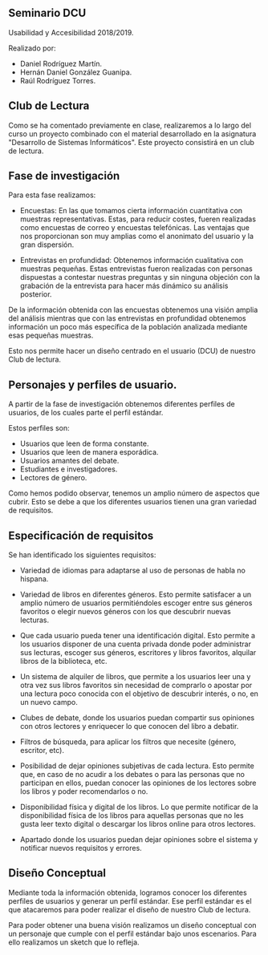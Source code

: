 ## Seminario DCU

Usabilidad y Accesibilidad 2018/2019.

Realizado por:
	
* Daniel Rodríguez Martín.
* Hernán Daniel González Guanipa.
* Raúl Rodríguez Torres.

## Club de Lectura

Como se ha comentado previamente en clase, realizaremos a lo largo del curso un proyecto combinado con el material desarrollado en la asignatura "Desarrollo de Sistemas Informáticos". Este proyecto consistirá en un club de lectura. 

## Fase de investigación

Para esta fase realizamos:

* Encuestas: En las que tomamos cierta información cuantitativa con muestras representativas. Estas, para reducir costes, fueren realizadas como encuestas de correo y encuestas telefónicas. Las ventajas que nos proporcionan son muy amplias como el anonimato del usuario y la gran dispersión.

* Entrevistas en profundidad: Obtenemos información cualitativa con muestras pequeñas. Estas entrevistas fueron realizadas con personas dispuestas a contestar nuestras preguntas y sin ninguna objeción con la grabación de la entrevista para hacer más dinámico su análisis posterior.

De la información obtenida con las encuestas obtenemos una visión amplia del análisis mientras que con las entrevistas en profundidad obtenemos información un poco más específica de la población analizada mediante esas pequeñas muestras.

Esto nos permite hacer un diseño centrado en el usuario (DCU) de nuestro Club de lectura.

## Personajes y perfiles de usuario.

A partir de la fase de investigación obtenemos diferentes perfiles de usuarios, de los cuales parte el perfil estándar. 

Estos perfiles son: 

* Usuarios que leen de forma constante.
* Usuarios que leen de manera esporádica.
* Usuarios amantes del debate.
* Estudiantes e investigadores.
* Lectores de género.

Como hemos podido observar, tenemos un amplio número de aspectos que cubrir. Esto se debe a que los diferentes usuarios tienen una gran variedad de requisitos.

## Especificación de requisitos

Se han identificado los siguientes requisitos:

* Variedad de idiomas para adaptarse al uso de personas de habla no hispana.

* Variedad de libros en diferentes géneros. Esto permite satisfacer a un amplio número de usuarios permitiéndoles escoger entre sus géneros favoritos o elegir nuevos géneros con los que descubrir nuevas lecturas.

* Que cada usuario pueda tener una identificación digital. Esto permite a los usuarios disponer de una cuenta privada donde poder administrar sus lecturas, escoger sus géneros, escritores y libros favoritos, alquilar libros de la biblioteca, etc.

* Un sistema de alquiler de libros, que permite a los usuarios leer una y otra vez sus libros favoritos sin necesidad de comprarlo o apostar por una lectura poco conocida con el objetivo de descubrir interés, o no, en un nuevo campo.

* Clubes de debate, donde los usuarios puedan compartir sus opiniones con otros lectores y enriquecer lo que conocen del libro a debatir.

* Filtros de búsqueda, para aplicar los filtros que necesite (género, escritor, etc).

* Posibilidad de dejar opiniones subjetivas de cada lectura. Esto permite que, en caso de no acudir a los debates o para las personas que no participan en ellos, puedan conocer las opiniones de los lectores sobre los libros y poder recomendarlos o no.

* Disponibilidad física y digital de los libros. Lo que permite notificar de la disponibilidad física de los libros para aquellas personas que no les gusta leer texto digital o descargar los libros online para otros lectores.

* Apartado donde los usuarios puedan dejar opiniones sobre el sistema y notificar nuevos requisitos y errores.

## Diseño Conceptual

Mediante toda la información obtenida, logramos conocer los diferentes perfiles de usuarios y generar un perfil estándar. Ese perfil estándar es el que atacaremos para poder realizar el diseño de nuestro Club de lectura. 

Para poder obtener una buena visión realizamos un diseño conceptual con un personaje que cumple con el perfil estándar bajo unos escenarios. Para ello realizamos un sketch que lo refleja.

